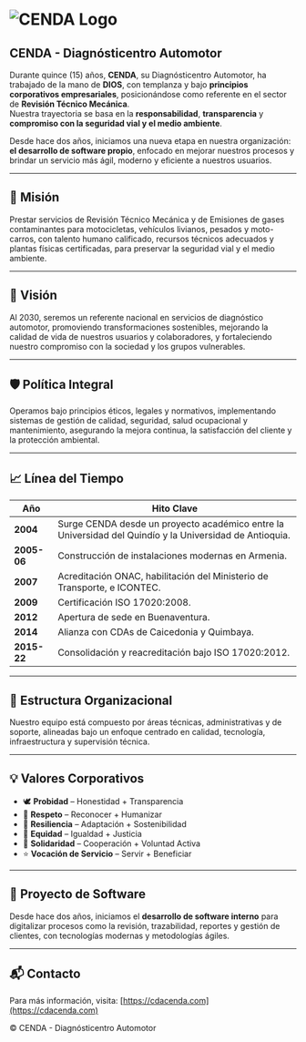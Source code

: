 # ![CENDA Logo](https://cdacenda.com/wp-content/uploads/2022/05/cenda-footer.png)

## CENDA - Diagnósticentro Automotor

Durante quince (15) años, **CENDA**, su Diagnósticentro Automotor, ha trabajado de la mano de **DIOS**, con templanza y bajo **principios corporativos empresariales**, posicionándose como referente en el sector de **Revisión Técnico Mecánica**.  
Nuestra trayectoria se basa en la **responsabilidad**, **transparencia** y **compromiso con la seguridad vial y el medio ambiente**.

Desde hace dos años, iniciamos una nueva etapa en nuestra organización: **el desarrollo de software propio**, enfocado en mejorar nuestros procesos y brindar un servicio más ágil, moderno y eficiente a nuestros usuarios.

---

## 🚗 Misión

Prestar servicios de Revisión Técnico Mecánica y de Emisiones de gases contaminantes para motocicletas, vehículos livianos, pesados y moto-carros, con talento humano calificado, recursos técnicos adecuados y plantas físicas certificadas, para preservar la seguridad vial y el medio ambiente.

---

## 🌱 Visión

Al 2030, seremos un referente nacional en servicios de diagnóstico automotor, promoviendo transformaciones sostenibles, mejorando la calidad de vida de nuestros usuarios y colaboradores, y fortaleciendo nuestro compromiso con la sociedad y los grupos vulnerables.

---

## 🛡️ Política Integral

Operamos bajo principios éticos, legales y normativos, implementando sistemas de gestión de calidad, seguridad, salud ocupacional y mantenimiento, asegurando la mejora continua, la satisfacción del cliente y la protección ambiental.

---

## 📈 Línea del Tiempo

| Año        | Hito Clave                                                                 |
|------------|----------------------------------------------------------------------------|
| **2004**   | Surge CENDA desde un proyecto académico entre la Universidad del Quindío y la Universidad de Antioquia. |
| **2005-06**| Construcción de instalaciones modernas en Armenia.                         |
| **2007**   | Acreditación ONAC, habilitación del Ministerio de Transporte, e ICONTEC.   |
| **2009**   | Certificación ISO 17020:2008.                                               |
| **2012**   | Apertura de sede en Buenaventura.                                          |
| **2014**   | Alianza con CDAs de Caicedonia y Quimbaya.                                 |
| **2015-22**| Consolidación y reacreditación bajo ISO 17020:2012.                        |

---

## 🧬 Estructura Organizacional

Nuestro equipo está compuesto por áreas técnicas, administrativas y de soporte, alineadas bajo un enfoque centrado en calidad, tecnología, infraestructura y supervisión técnica.

---

## 💡 Valores Corporativos

- 🕊️ **Probidad** – Honestidad + Transparencia  
- 🦁 **Respeto** – Reconocer + Humanizar  
- 🌿 **Resiliencia** – Adaptación + Sostenibilidad  
- 🤝 **Equidad** – Igualdad + Justicia  
- 💚 **Solidaridad** – Cooperación + Voluntad Activa  
- ⭐ **Vocación de Servicio** – Servir + Beneficiar  

---

## 🧩 Proyecto de Software

Desde hace dos años, iniciamos el **desarrollo de software interno** para digitalizar procesos como la revisión, trazabilidad, reportes y gestión de clientes, con tecnologías modernas y metodologías ágiles.

---

## 📬 Contacto

Para más información, visita: [https://cdacenda.com](https://cdacenda.com)

© CENDA - Diagnósticentro Automotor
